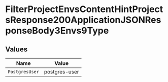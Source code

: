 # FilterProjectEnvsContentHintProjectsResponse200ApplicationJSONResponseBody3Envs9Type


## Values

| Name           | Value          |
| -------------- | -------------- |
| `PostgresUser` | postgres-user  |